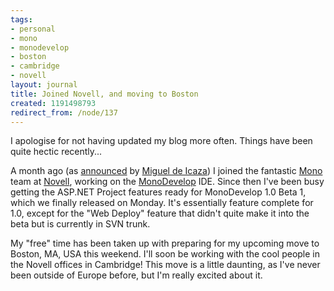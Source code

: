 ```yaml
---
tags:
- personal
- mono
- monodevelop
- boston
- cambridge
- novell
layout: journal
title: Joined Novell, and moving to Boston
created: 1191498793
redirect_from: /node/137
---
```

I apologise for not having updated my blog more often. Things have been quite hectic recently...

A month ago (as <a href="http://tirania.org/blog/archive/2007/Sep-03.html">announced</a> by <a href="http://tirania.org">Miguel de Icaza</a>) I joined the fantastic <a href="http://www.mono-project.com">Mono<a/> team at <a href="http://www.novell.com">Novell</a><!--break-->, working on the <a href="http://monodevelop.com">MonoDevelop</a> IDE. Since then I've been busy getting the ASP.NET Project features ready for MonoDevelop 1.0 Beta 1, which we finally released on Monday. It's essentially feature complete for 1.0, except for the "Web Deploy" feature that didn't quite make it into the beta but is currently in SVN trunk.

My "free" time has been taken up with preparing for my upcoming move to Boston, MA, USA this weekend. I'll soon be working with the cool people in the Novell offices in Cambridge! This move is a little daunting, as I've never been outside of Europe before, but I'm really excited about it.